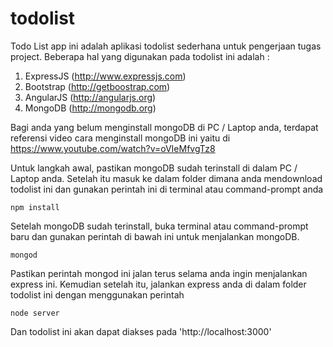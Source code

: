 # todolist

Todo List app ini adalah aplikasi todolist sederhana untuk pengerjaan tugas project. Beberapa hal yang digunakan pada todolist ini adalah :

1. ExpressJS (http://www.expressjs.com)
2. Bootstrap (http://getboostrap.com)
3. AngularJS (http://angularjs.org)
4. MongoDB (http://mongodb.org)

Bagi anda yang belum menginstall mongoDB di PC / Laptop anda, terdapat referensi video cara menginstall mongoDB ini yaitu di https://www.youtube.com/watch?v=oVIeMfvgTz8

Untuk langkah awal, pastikan mongoDB sudah terinstall di dalam PC / Laptop anda. Setelah itu masuk ke dalam folder dimana anda mendownload todolist ini dan gunakan perintah ini di terminal atau command-prompt anda

	npm install

Setelah mongoDB sudah terinstall, buka terminal atau command-prompt baru dan gunakan perintah di bawah ini untuk menjalankan mongoDB.

	mongod

Pastikan perintah mongod ini jalan terus selama anda ingin menjalankan express ini. Kemudian setelah itu, jalankan express anda di dalam folder todolist ini dengan menggunakan perintah

	node server

Dan todolist ini akan dapat diakses pada 'http://localhost:3000'


